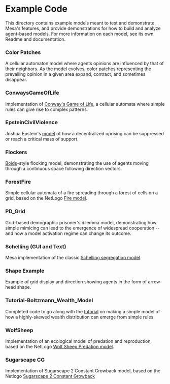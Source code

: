 # Example Code

This directory contains example models meant to test and demonstrate Mesa's features, and provide demonstrations for how to build and analyze agent-based models. For more information on each model, see its own Readme and documentation.

### Color Patches
A cellular automaton model where agents opinions are influenced by that of their neighbors. As the model evolves, color patches representing the prevailing opinion in a given area expand, contract, and sometimes disappear.

### ConwaysGameOfLife

Implementation of [Conway's Game of Life](https://en.wikipedia.org/wiki/Conway%27s_Game_of_Life), a cellular automata where simple rules can give rise to complex patterns.

### EpsteinCivilViolence
Joshua Epstein's [model](http://www.uvm.edu/~pdodds/files/papers/others/2002/epstein2002a.pdf) of how a decentralized uprising can be suppressed or reach a critical mass of support.

### Flockers
[Boids](https://en.wikipedia.org/wiki/Boids)-style flocking model, demonstrating the use of agents moving through a continuous space following direction vectors.

### ForestFire
Simple cellular automata of a fire spreading through a forest of cells on a grid, based on the NetLogo [Fire model](http://ccl.northwestern.edu/netlogo/models/Fire).

### PD_Grid
Grid-based demographic prisoner's dilemma model, demonstrating how simple mimicing can lead to the emergence of widespread cooperation -- and how a model activation regime can change its outcome.

### Schelling (GUI and Text)
Mesa implementation of the classic [Schelling segregation model](http://nifty.stanford.edu/2014/mccown-schelling-model-segregation/). 

### Shape Example
Example of grid display and direction showing agents in the form of arrow-head shape. 

### Tutorial-Boltzmann_Wealth_Model
Completed code to go along with the [tutorial]() on making a simple model of how a highly-skewed wealth distribution can emerge from simple rules.

### WolfSheep
Implementation of an ecological model of predation and reproduction, based on the NetLogo [Wolf Sheep Predation model](http://ccl.northwestern.edu/netlogo/models/WolfSheepPredation).

### Sugarscape CG
Implementation of Sugarscape 2 Constant Growback model, based on the Netlogo
[Sugarscape 2 Constant Growback](http://ccl.northwestern.edu/netlogo/models/Sugarscape2ConstantGrowback)
